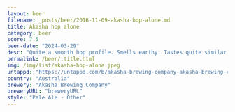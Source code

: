 ```yaml
---
layout: beer
filename: _posts/beer/2016-11-09-akasha-hop-alone.md
title: Akasha hop alone
category: beer
score: 7.5
beer-date: "2024-03-29"
desc: "Quite a smooth hop profile. Smells earthy. Tastes quite similar to the Akasha XPA but richer in flavour"
permalink: /beer/:title.html
img: /img/list/akasha-hop-alone.jpeg
untappd: "https://untappd.com/b/akasha-brewing-company-akasha-brewing-company-hop-alone/5606034"
country: "Australia"
brewery: "Akasha Brewing Company"
breweryURL: "breweryURL"
style: "Pale Ale - Other"
---
```

